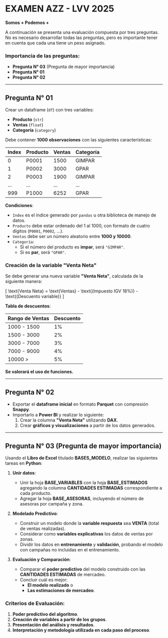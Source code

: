 # EXAMEN AZZ - LVV 2025  
**Somos + Podemos +**  

A continuación se presenta una evaluación compuesta por tres preguntas. No es necesario desarrollar todas las preguntas, pero es importante tener en cuenta que cada una tiene un peso asignado.  

### Importancia de las preguntas:
- **Pregunta N° 03** (Pregunta de mayor importancia)  
- **Pregunta N° 01**  
- **Pregunta N° 02**  

---

## Pregunta N° 01  

Crear un dataframe (`df`) con tres variables:  
- **Producto** (`str`)  
- **Ventas** (`float`)  
- **Categoría** (`category`)  

Debe contener **1000 observaciones** con las siguientes características:

| Index | Producto | Ventas | Categoría |
|-------|---------|--------|-----------|
| 0     | P0001   | 1500   | GIMPAR    |
| 1     | P0002   | 3000   | GPAR      |
| 2     | P0003   | 1900   | GIMPAR    |
| ...   | ...     | ...    | ...       |
| 999   | P1000   | 6252   | GPAR      |

**Condiciones**:
- `Index` es el índice generado por `pandas` u otra biblioteca de manejo de datos.
- `Producto` debe estar ordenado del 1 al 1000, con formato de cuatro dígitos (`P0001`, `P0002`, ...).
- `Ventas` debe ser un número aleatorio entre **1000 y 10000**.
- `Categoría`:  
  - Si el número del producto es **impar**, será `"GIMPAR"`.  
  - Si es **par**, será `"GPAR"`.  

### Creación de la variable "Venta Neta"  
Se debe generar una nueva variable **"Venta Neta"**, calculada de la siguiente manera:  

\[
\text{Venta Neta} = \text{Ventas} - \text{(Impuesto IGV 18%)} - \text{(Descuento variable)}
\]

**Tabla de descuentos**:

| Rango de Ventas | Descuento |
|-----------------|-----------|
| 1000 - 1500    | 1%        |
| 1500 - 3000    | 2%        |
| 3000 - 7000    | 3%        |
| 7000 - 9000    | 4%        |
| 10000 >        | 5%        |

**Se valorará el uso de funciones.**

---

## Pregunta N° 02  

- Exportar el **dataframe inicial** en formato **Parquet** con compresión **Snappy**.  
- Importarlo a **Power BI** y realizar lo siguiente:  
  1. Crear la columna **"Venta Neta"** utilizando **DAX**.  
  2. Crear **gráficos y visualizaciones** a partir de los datos generados.  

---

## Pregunta N° 03 (Pregunta de mayor importancia)  

Usando el **Libro de Excel** titulado **BASES_MODELO**, realizar las siguientes tareas en **Python**:  

1. **Unir datos**:
   - Unir la hoja **BASE_VARIABLES** con la hoja **BASE_ESTIMADOS** agregando la columna **CANTIDADES ESTIMADAS** correspondiente a cada producto.  
   - Agregar la hoja **BASE_ASESORAS**, incluyendo el número de asesoras por campaña y zona.  

2. **Modelado Predictivo**:  
   - Construir un modelo donde la **variable respuesta** sea **VENTA** (total de ventas realizadas).  
   - Considerar como **variables explicativas** los datos de ventas por zonas.  
   - Dividir los datos en **entrenamiento** y **validación**, probando el modelo con campañas no incluidas en el entrenamiento.  

3. **Evaluación y Comparación**:
   - Comparar el **poder predictivo** del modelo construido con las **CANTIDADES ESTIMADAS** de mercadeo.  
   - Concluir cuál es mejor:  
     - **El modelo realizado** o  
     - **Las estimaciones de mercadeo**.  

### Criterios de Evaluación:
1. **Poder predictivo del algoritmo**.  
2. **Creación de variables a partir de los grupos**.  
3. **Presentación del análisis y resultados**.  
4. **Interpretación y metodología utilizada en cada paso del proceso**.  
